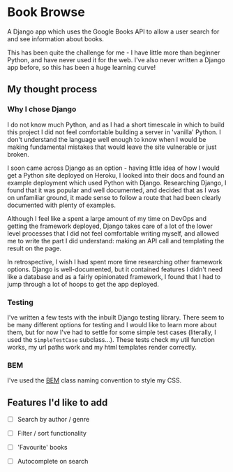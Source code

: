 # Book Browse

A Django app which uses the Google Books API to allow a user search for and see information about books.

This has been quite the challenge for me - I have little more than beginner Python, and have never used it for the web. I've also never written a Django app before, so this has been a huge learning curve!

## My thought process

### Why I chose Django

I do not know much Python, and as I had a short timescale in which to build this project I did not feel comfortable building a server in 'vanilla' Python. I don't understand the language well enough to know when I would be making fundamental mistakes that would leave the site vulnerable or just broken. 

I soon came across Django as an option - having little idea of how I would get a Python site deployed on Heroku, I looked into their docs and found an example deployment which used Python with Django. Researching Django, I found that it was popular and well documented, and decided that as I was on unfamiliar ground, it made sense to follow a route that had been clearly documented with plenty of examples.

Although I feel like a spent a large amount of my time on DevOps and getting the framework deployed, Django takes care of a lot of the lower level processes that I did not feel comfortable writing myself, and allowed me to write the part I did understand: making an API call and templating the result on the page.

In retrospective, I wish I had spent more time researching other framework options. Django is well-documented, but it contained features I didn't need like a database and as a fairly opinionated framework, I found that I had to jump through a lot of hoops to get the app deployed.

### Testing

I've written a few tests with the inbuilt Django testing library. There seem to be many different options for testing and I would like to learn more about them, but for now I've had to settle for some simple test cases (literally, I used the `SimpleTestCase` subclass...). These tests check my util function works, my url paths work and my html templates render correctly. 

### BEM

I've used the [BEM](http://getbem.com/) class naming convention to style my CSS.  


## Features I'd like to add

- [ ] Search by author / genre
- [ ] Filter / sort functionality
- [ ] 'Favourite' books
- [ ] Autocomplete on search


